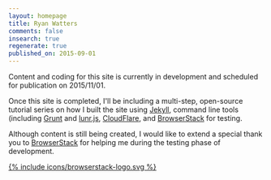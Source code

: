 ```yaml
---
layout: homepage
title: Ryan Watters
comments: false
insearch: true
regenerate: true
published_on: 2015-09-01
---
```


Content and coding for this site is currently in development and scheduled for publication on 2015/11/01. 

Once this site is completed, I'll be including a multi-step, open-source tutorial series on how I built the site using [Jekyll](//jekyllrb.com), command line tools (including [Grunt](http://gruntjs.com/) and [lunr.js](http://lunrjs.com), [CloudFlare](https://www.cloudflare.com/), and [BrowserStack](https://www.browserstack.com/) for testing.

Although content is still being created, I would like to extend a special thank you to [BrowserStack](https://www.browserstack.com/) for helping me during the testing phase of development. 

<a href="https://www.browserstack.com" style="box-shadow:none;">
{% include icons/browserstack-logo.svg %}
</a>


